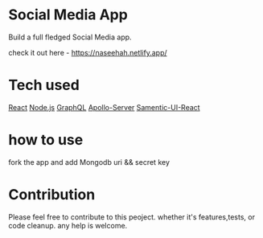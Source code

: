 # Social Media App
Build a full fledged Social Media app.

check it out here - https://naseehah.netlify.app/

# Tech used
[React](https://github.com/reactjs)
[Node.js](https://github.com/nodejs)
[GraphQL](https://github.com/graphql)
[Apollo-Server](https://github.com/apollographql/apollo-server)
[Samentic-UI-React](https://github.com/Semantic-Org/Semantic-UI-React)

# how to use
fork the app and add Mongodb uri && secret key

# Contribution
Please feel free to contribute to this peoject.
whether it's features,tests, or code cleanup.
any help is welcome.
